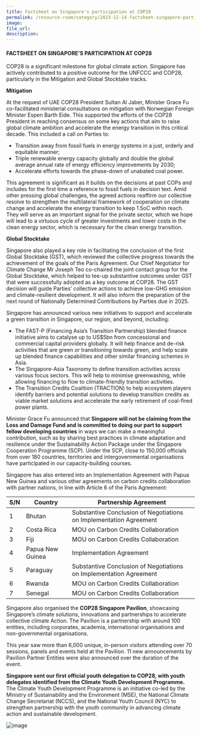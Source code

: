 ```yaml
---  
title: Factsheet on Singapore's participation at COP28
permalink: /resource-room/category/2023-12-14-factsheet-singapore-participation-cop28/  
image:  
file_url:  
description:  
---  
```


####  FACTSHEET ON SINGAPORE’S PARTICIPATION AT COP28

COP28 is a significant milestone for global climate action. Singapore has actively contributed to a positive outcome for the UNFCCC and COP28, particularly in the Mitigation and Global Stocktake tracks.

**Mitigation**

At the request of UAE COP28 President Sultan Al Jaber, Minister Grace Fu co-facilitated ministerial consultations on mitigation with Norwegian Foreign Minister Espen Barth Eide. This supported the efforts of the COP28 President in reaching consensus on some key actions that aim to raise global climate ambition and accelerate the energy transition in this critical decade. This included a call on Parties to:

- Transition away from fossil fuels in energy systems in a just, orderly and equitable manner;
- Triple renewable energy capacity globally and double the global average annual rate of energy efficiency improvements by 2030;
- Accelerate efforts towards the phase-down of unabated coal power. 

This agreement is significant as it builds on the decisions at past COPs and includes for the first time a reference to fossil fuels in decision text. Amid other pressing global challenges, the agreed actions reaffirm our collective resolve to strengthen the multilateral framework of cooperation on climate change and accelerate the energy transition to keep 1.5oC within reach. They will serve as an important signal for the private sector, which we hope will lead to a virtuous cycle of greater investments and lower costs in the clean energy sector, which is necessary for the clean energy transition.

**Global Stocktake**

Singapore also played a key role in facilitating the conclusion of the first Global Stocktake (GST), which reviewed the collective progress towards the achievement of the goals of the Paris Agreement. Our Chief Negotiator for Climate Change Mr Joseph Teo co-chaired the joint contact group for the Global Stocktake, which helped to tee-up substantive outcomes under GST that were successfully adopted as a key outcome at COP28. The GST decision will guide Parties’ collective actions to achieve low-GHG emission and climate-resilient development. It will also inform the preparation of the next round of Nationally Determined Contributions by Parties due in 2025.

Singapore has announced various new initiatives to support and accelerate a green transition in Singapore, our region, and beyond, including:

- The FAST-P (Financing Asia’s Transition Partnership) blended finance initiative aims to catalyse up to US$5bn from concessional and commercial capital providers globally. It will help finance and de-risk activities that are green or transitioning towards green, and help scale up blended finance capabilities and other similar financing schemes in Asia.
- The Singapore-Asia Taxonomy to define transition activities across various focus sectors. This will help to minimise greenwashing, while allowing financing to flow to climate-friendly transition activities. 
- The Transition Credits Coalition (TRACTION) to help ecosystem players identify barriers and potential solutions to develop transition credits as viable market solutions and accelerate the early retirement of coal-fired power plants.

Minister Grace Fu announced that **Singapore will not be claiming from the Loss and Damage Fund and is committed to doing our part to support fellow developing countries** in ways we can make a meaningful contribution, such as by sharing best practices in climate adaptation and resilience under the Sustainability Action Package under the Singapore Cooperation Programme (SCP). Under the SCP, close to 150,000 officials from over 180 countries, territories and intergovernmental organisations have participated in our capacity-building courses. 

Singapore has also entered into an Implementation Agreement with Papua New Guinea and various other agreements on carbon credits collaboration with partner nations, in line with Article 6 of the Paris Agreement:

| S/N | Country | Partnership Agreement | 
| ---- | ---- | ---- |
| 1 | Bhutan | Substantive Conclusion of Negotiations on Implementation Agreement | 
| 2 | Costa Rica | MOU on Carbon Credits Collaboration |
| 3 | Fiji | MOU on Carbon Credits Collaboration |
| 4 | Papua New Guinea | Implementation Agreement |
| 5 | Paraguay | Substantive Conclusion of Negotiations on Implementation Agreement |
| 6 | Rwanda | MOU on Carbon Credits Collaboration |
| 7 | Senegal | MOU on Carbon Credits Collaboration |

Singapore also organised the **COP28 Singapore Pavilion**, showcasing Singapore’s climate solutions, innovations and partnerships to accelerate collective climate Action. The Pavilion is a partnership with around 100 entities, including corporates, academia, international organisations and non-governmental organisations. 

This year saw more than 6,000 unique, in-person visitors attending over 70 sessions, panels and events held at the Pavilion. 11 new announcements by Pavilion Partner Entities were also announced over the duration of the event.

**Singapore sent our first official youth delegation to COP28, with youth delegates identified from the Climate Youth Development Programme.** The Climate Youth Development Programme is an initiative co-led by the Ministry of Sustainability and the Environment (MSE), the National Climate Change Secretariat (NCCS), and the National Youth Council (NYC) to strengthen partnership with the youth community in advancing climate action and sustainable development.  

![image](https://github.com/isomerpages/mse/assets/107536040/5ec282dc-a9c6-483b-ade3-77da8f53d189)


